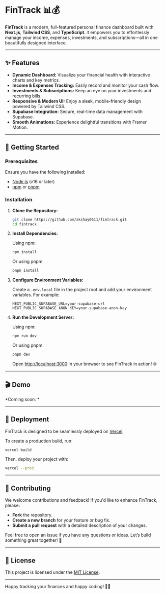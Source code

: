# FinTrack 📊💰

**FinTrack** is a modern, full-featured personal finance dashboard built with **Next.js**, **Tailwind CSS**, and **TypeScript**. It empowers you to effortlessly manage your income, expenses, investments, and subscriptions—all in one beautifully designed interface.

---

## ✨ Features

- **Dynamic Dashboard:** Visualize your financial health with interactive charts and key metrics.
- **Income & Expenses Tracking:** Easily record and monitor your cash flow.
- **Investments & Subscriptions:** Keep an eye on your investments and recurring bills.
- **Responsive & Modern UI:** Enjoy a sleek, mobile-friendly design powered by Tailwind CSS.
- **Supabase Integration:** Secure, real-time data management with Supabase.
- **Smooth Animations:** Experience delightful transitions with Framer Motion.

---

## 🚀 Getting Started

### Prerequisites

Ensure you have the following installed:
- [Node.js](https://nodejs.org/) (v16 or later)  
- [npm](https://www.npmjs.com/) or [pnpm](https://pnpm.io/)

### Installation

1. **Clone the Repository:**

   ```bash
   git clone https://github.com/akshay0611/fintrack.git
   cd fintrack
   ```

2. **Install Dependencies:**

   Using npm:
   ```bash
   npm install
   ```

   Or using pnpm:
   ```bash
   pnpm install
   ```

3. **Configure Environment Variables:**

   Create a `.env.local` file in the project root and add your environment variables. For example:

   ```env
   NEXT_PUBLIC_SUPABASE_URL=your-supabase-url
   NEXT_PUBLIC_SUPABASE_ANON_KEY=your-supabase-anon-key
   ```

4. **Run the Development Server:**

   Using npm:
   ```bash
   npm run dev
   ```

   Or using pnpm:
   ```bash
   pnpm dev
   ```

   Open [http://localhost:3000](http://localhost:3000) in your browser to see FinTrack in action! 🌐

---

## 🎬 Demo

*Coming soon: *



---

## 🚀 Deployment

FinTrack is designed to be seamlessly deployed on [Vercel](https://vercel.com/).

To create a production build, run:

```bash
vercel build
```

Then, deploy your project with:

```bash
vercel --prod
```

---

## 🤝 Contributing

We welcome contributions and feedback! If you'd like to enhance FinTrack, please:

- **Fork** the repository.
- **Create a new branch** for your feature or bug fix.
- **Submit a pull request** with a detailed description of your changes.

Feel free to open an issue if you have any questions or ideas. Let’s build something great together! 👏

---

## 📄 License

This project is licensed under the [MIT License](LICENSE).

---

Happy tracking your finances and happy coding! 💸😄

